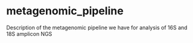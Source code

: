 # metagenomic_pipeline
Description of the metagenomic pipeline we have for analysis of 16S and 18S amplicon NGS
